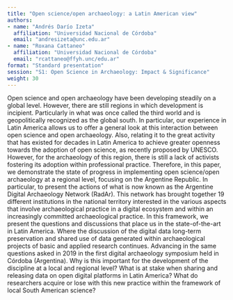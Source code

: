 ```yaml
---
title: "Open science/open archaeology: a Latin American view"
authors:
- name: "Andrés Darío Izeta"
  affiliation: "Universidad Nacional de Córdoba"
  email: "andresizeta@unc.edu.ar"
- name: "Roxana Cattaneo"
  affiliation: "Universidad Nacional de Córdoba"
  email: "rcattaneo@ffyh.unc/edu.ar"
format: "Standard presentation"
session: "S1: Open Science in Archaeology: Impact & Significance"
weight: 30
---
```


Open science and open archaeology have been developing steadily on a global level. However, there are still regions in which development is incipient. Particularly in what was once called the third world and is geopolitically recognized as the global south. In particular, our experience in Latin America allows us to offer a general look at this interaction between open science and open archaeology. Also, relating it to the great activity that has existed for decades in Latin America to achieve greater openness towards the adoption of open science, as recently proposed by UNESCO. However, for the archaeology of this region, there is still a lack of activists fostering its adoption within professional practice.  Therefore, in this paper, we demonstrate the state of progress in implementing open science/open archaeology at a regional level, focusing on the Argentine Republic. In particular, to present the actions of what is now known as the Argentine Digital Archaeology Network (RadAr). This network has brought together 19 different institutions in the national territory interested in the various aspects that involve archaeological practice in a digital ecosystem and within an increasingly committed archaeological practice. In this framework, we present the questions and discussions that place us in the state-of-the-art in Latin America. Where the discussion of the digital data long-term preservation and shared use of data generated within archaeological projects of basic and applied research continues.  Advancing in the same questions asked in 2019 in the first digital archaeology symposium held in Córdoba (Argentina). Why is this important for the development of the discipline at a local and regional level? What is at stake when sharing and releasing data on open digital platforms in Latin America? What do researchers acquire or lose with this new practice within the framework of local South American science?

